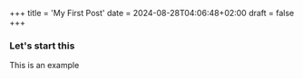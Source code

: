 +++
title = 'My First Post'
date = 2024-08-28T04:06:48+02:00
draft = false
+++

### Let's start this 

This is an example 